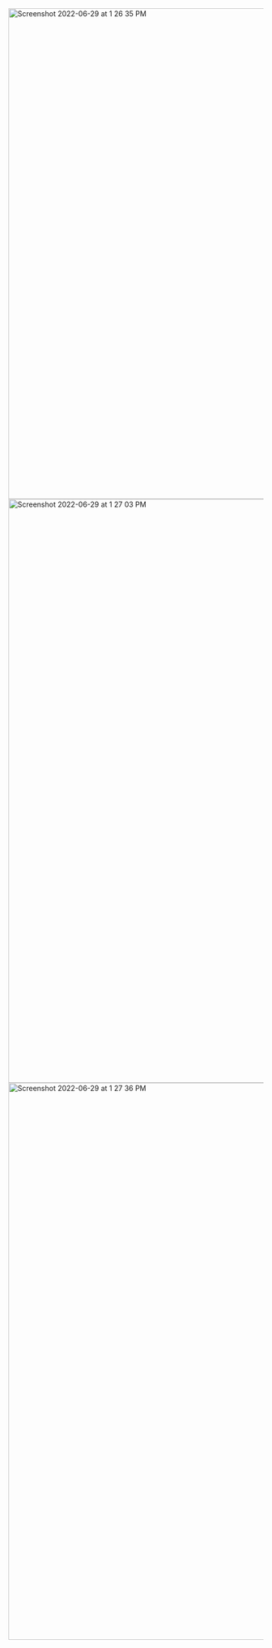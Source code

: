 <img width="970" alt="Screenshot 2022-06-29 at 1 26 35 PM" src="https://user-images.githubusercontent.com/73546226/176383768-c3926b38-91d5-497a-a0cc-d16db6240e76.png">
<img width="1154" alt="Screenshot 2022-06-29 at 1 27 03 PM" src="https://user-images.githubusercontent.com/73546226/176383850-c1f07ec0-a589-456a-8f11-186b403786e3.png">
<img width="1101" alt="Screenshot 2022-06-29 at 1 27 36 PM" src="https://user-images.githubusercontent.com/73546226/176383856-b34010d8-8502-48ca-a539-40c7bf359cab.png">
